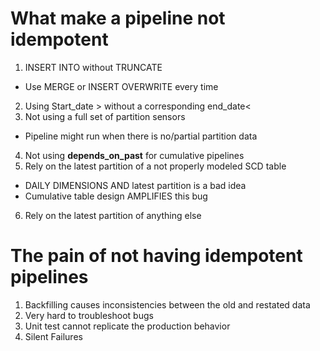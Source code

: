# What make a pipeline not idempotent

1. INSERT INTO without TRUNCATE
- Use MERGE or INSERT OVERWRITE every time
2. Using Start_date > without a corresponding end_date<
3. Not using  a full set of partition sensors
- Pipeline might run when there is no/partial partition data 
4. Not using **depends_on_past** for cumulative pipelines
5. Rely on the latest partition of a not properly modeled SCD table 
- DAILY DIMENSIONS AND latest partition is a bad idea 
- Cumulative table design AMPLIFIES this bug
6. Rely on the latest partition of anything else

# The pain of not having idempotent pipelines
1. Backfilling causes inconsistencies between  the old and restated data
2. Very hard to troubleshoot bugs
3. Unit test cannot replicate the production behavior
4. Silent Failures